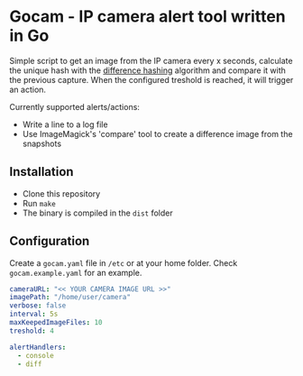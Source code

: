 # Gocam - IP camera alert tool written in Go #

Simple script to get an image from the IP camera every x seconds, calculate the unique hash with the [difference hashing](http://www.hackerfactor.com/blog/index.php?/archives/529-Kind-of-Like-That.html) algorithm and compare it with the previous capture. When the configured treshold is reached, it will trigger an action.

Currently supported alerts/actions:
 - Write a line to a log file
 - Use ImageMagick's 'compare' tool to create a difference image from the snapshots

## Installation ##

 - Clone this repository
 - Run `make`
 - The binary is compiled in the `dist` folder

## Configuration ##

Create a `gocam.yaml` file in `/etc` or at your home folder. Check `gocam.example.yaml` for an example.

```yaml
cameraURL: "<< YOUR CAMERA IMAGE URL >>"
imagePath: "/home/user/camera"
verbose: false
interval: 5s
maxKeepedImageFiles: 10
treshold: 4

alertHandlers:
  - console
  - diff

```
